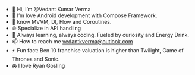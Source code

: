 - 👋 Hi, I’m @Vedant Kumar Verma
- 👀 I’m love Android development with Compose Framework.
- 🌱 know MVVM, DI, Flow and Coroutines.
- 🌐 Specialize in API handling
- 🔋 Always learning, always coding. Fueled by curiosity and Energy Drink.
- 📫 How to reach me vedantkverma@outlook.com
- ⚡ Fun fact: Ben 10 franchise valuation is higher than Twilight, Game of Thrones and Sonic.
- 🚘 I love Ryan Gosling
<!---
Vedantgosling/Vedantgosling is a ✨ special ✨ repository because its `README.md` (this file) appears on your GitHub profile.
You can click the Preview link to take a look at your changes.
--->
